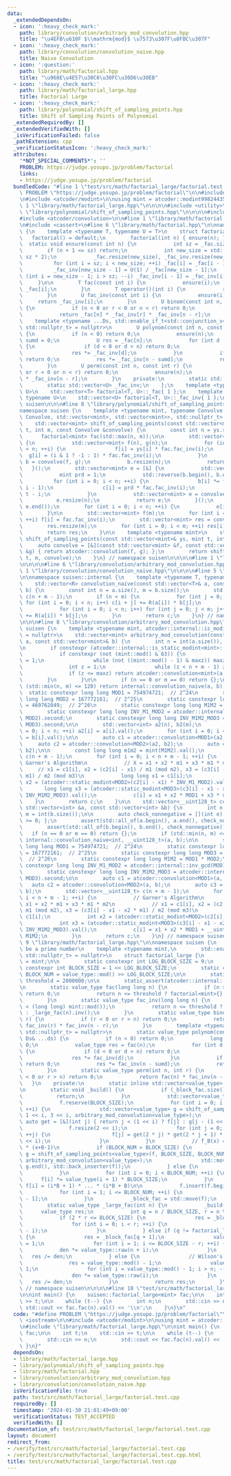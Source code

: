 ```yaml
---
data:
  _extendedDependsOn:
  - icon: ':heavy_check_mark:'
    path: library/convolution/arbitrary_mod_convolution.hpp
    title: "\u4EFB\u610F $\\mathrm{mod}$ \u7573\u307F\u8FBC\u307F"
  - icon: ':heavy_check_mark:'
    path: library/convolution/convolution_naive.hpp
    title: Naive Convolution
  - icon: ':question:'
    path: library/math/factorial.hpp
    title: "\u968E\u4E57\u30C6\u30FC\u30D6\u30EB"
  - icon: ':heavy_check_mark:'
    path: library/math/factorial_large.hpp
    title: Factorial Large
  - icon: ':heavy_check_mark:'
    path: library/polynomial/shift_of_sampling_points.hpp
    title: Shift of Sampling Points of Polynomial
  _extendedRequiredBy: []
  _extendedVerifiedWith: []
  _isVerificationFailed: false
  _pathExtension: cpp
  _verificationStatusIcon: ':heavy_check_mark:'
  attributes:
    '*NOT_SPECIAL_COMMENTS*': ''
    PROBLEM: https://judge.yosupo.jp/problem/factorial
    links:
    - https://judge.yosupo.jp/problem/factorial
  bundledCode: "#line 1 \"test/src/math/factorial_large/factorial.test.cpp\"\n#define\
    \ PROBLEM \"https://judge.yosupo.jp/problem/factorial\"\n\n#include <iostream>\n\
    \n#include <atcoder/modint>\n\nusing mint = atcoder::modint998244353;\n\n#line\
    \ 1 \"library/math/factorial_large.hpp\"\n\n\n\n#include <utility>\n\n#line 1\
    \ \"library/polynomial/shift_of_sampling_points.hpp\"\n\n\n\n#include <vector>\n\
    #include <atcoder/convolution>\n\n#line 1 \"library/math/factorial.hpp\"\n\n\n\
    \n#include <cassert>\n#line 6 \"library/math/factorial.hpp\"\n\nnamespace suisen\
    \ {\n    template <typename T, typename U = T>\n    struct factorial {\n     \
    \   factorial() = default;\n        factorial(int n) { ensure(n); }\n\n      \
    \  static void ensure(const int n) {\n            int sz = _fac.size();\n    \
    \        if (n + 1 <= sz) return;\n            int new_size = std::max(n + 1,\
    \ sz * 2);\n            _fac.resize(new_size), _fac_inv.resize(new_size);\n  \
    \          for (int i = sz; i < new_size; ++i) _fac[i] = _fac[i - 1] * i;\n  \
    \          _fac_inv[new_size - 1] = U(1) / _fac[new_size - 1];\n            for\
    \ (int i = new_size - 1; i > sz; --i) _fac_inv[i - 1] = _fac_inv[i] * i;\n   \
    \     }\n\n        T fac(const int i) {\n            ensure(i);\n            return\
    \ _fac[i];\n        }\n        T operator()(int i) {\n            return fac(i);\n\
    \        }\n        U fac_inv(const int i) {\n            ensure(i);\n       \
    \     return _fac_inv[i];\n        }\n        U binom(const int n, const int r)\
    \ {\n            if (n < 0 or r < 0 or n < r) return 0;\n            ensure(n);\n\
    \            return _fac[n] * _fac_inv[r] * _fac_inv[n - r];\n        }\n    \
    \    template <typename ...Ds, std::enable_if_t<std::conjunction_v<std::is_integral<Ds>...>,\
    \ std::nullptr_t> = nullptr>\n        U polynom(const int n, const Ds& ...ds)\
    \ {\n            if (n < 0) return 0;\n            ensure(n);\n            int\
    \ sumd = 0;\n            U res = _fac[n];\n            for (int d : { ds... })\
    \ {\n                if (d < 0 or d > n) return 0;\n                sumd += d;\n\
    \                res *= _fac_inv[d];\n            }\n            if (sumd > n)\
    \ return 0;\n            res *= _fac_inv[n - sumd];\n            return res;\n\
    \        }\n        U perm(const int n, const int r) {\n            if (n < 0\
    \ or r < 0 or n < r) return 0;\n            ensure(n);\n            return _fac[n]\
    \ * _fac_inv[n - r];\n        }\n    private:\n        static std::vector<T> _fac;\n\
    \        static std::vector<U> _fac_inv;\n    };\n    template <typename T, typename\
    \ U>\n    std::vector<T> factorial<T, U>::_fac{ 1 };\n    template <typename T,\
    \ typename U>\n    std::vector<U> factorial<T, U>::_fac_inv{ 1 };\n} // namespace\
    \ suisen\n\n\n#line 8 \"library/polynomial/shift_of_sampling_points.hpp\"\n\n\
    namespace suisen {\n    template <typename mint, typename Convolve,\n        std::enable_if_t<std::is_invocable_r_v<std::vector<mint>,\
    \ Convolve, std::vector<mint>, std::vector<mint>>, std::nullptr_t> = nullptr>\n\
    \    std::vector<mint> shift_of_sampling_points(const std::vector<mint>& ys, mint\
    \ t, int m, const Convolve &convolve) {\n        const int n = ys.size();\n  \
    \      factorial<mint> fac(std::max(n, m));\n\n        std::vector<mint> b = [&]\
    \ {\n            std::vector<mint> f(n), g(n);\n            for (int i = 0; i\
    \ < n; ++i) {\n                f[i] = ys[i] * fac.fac_inv(i);\n              \
    \  g[i] = (i & 1 ? -1 : 1) * fac.fac_inv(i);\n            }\n            std::vector<mint>\
    \ b = convolve(f, g);\n            b.resize(n);\n            return b;\n     \
    \   }();\n        std::vector<mint> e = [&] {\n            std::vector<mint> c(n);\n\
    \            mint prd = 1;\n            std::reverse(b.begin(), b.end());\n  \
    \          for (int i = 0; i < n; ++i) {\n                b[i] *= fac.fac(n -\
    \ i - 1);\n                c[i] = prd * fac.fac_inv(i);\n                prd *=\
    \ t - i;\n            }\n            std::vector<mint> e = convolve(b, c);\n \
    \           e.resize(n);\n            return e;\n        }();\n        std::reverse(e.begin(),\
    \ e.end());\n        for (int i = 0; i < n; ++i) {\n            e[i] *= fac.fac_inv(i);\n\
    \        }\n\n        std::vector<mint> f(m);\n        for (int i = 0; i < m;\
    \ ++i) f[i] = fac.fac_inv(i);\n        std::vector<mint> res = convolve(e, f);\n\
    \        res.resize(m);\n        for (int i = 0; i < m; ++i) res[i] *= fac.fac(i);\n\
    \        return res;\n    }\n\n    template <typename mint>\n    std::vector<mint>\
    \ shift_of_sampling_points(const std::vector<mint>& ys, mint t, int m) {\n   \
    \     auto convolve = [&](const std::vector<mint> &f, const std::vector<mint>\
    \ &g) { return atcoder::convolution(f, g); };\n        return shift_of_sampling_points(ys,\
    \ t, m, convolve);\n    }\n} // namespace suisen\n\n\n\n#line 1 \"library/convolution/arbitrary_mod_convolution.hpp\"\
    \n\n\n\n#line 6 \"library/convolution/arbitrary_mod_convolution.hpp\"\n\n#line\
    \ 1 \"library/convolution/convolution_naive.hpp\"\n\n\n\n#line 5 \"library/convolution/convolution_naive.hpp\"\
    \n\nnamespace suisen::internal {\n    template <typename T, typename R = T>\n\
    \    std::vector<R> convolution_naive(const std::vector<T>& a, const std::vector<T>&\
    \ b) {\n        const int n = a.size(), m = b.size();\n        std::vector<R>\
    \ c(n + m - 1);\n        if (n < m) {\n            for (int j = 0; j < m; j++)\
    \ for (int i = 0; i < n; i++) c[i + j] += R(a[i]) * b[j];\n        } else {\n\
    \            for (int i = 0; i < n; i++) for (int j = 0; j < m; j++) c[i + j]\
    \ += R(a[i]) * b[j];\n        }\n        return c;\n    }\n} // namespace suisen\n\
    \n\n\n#line 8 \"library/convolution/arbitrary_mod_convolution.hpp\"\n\nnamespace\
    \ suisen {\n    template <typename mint, atcoder::internal::is_modint_t<mint>*\
    \ = nullptr>\n    std::vector<mint> arbitrary_mod_convolution(const std::vector<mint>&\
    \ a, const std::vector<mint>& b) {\n        int n = int(a.size()), m = int(b.size());\n\
    \n        if constexpr (atcoder::internal::is_static_modint<mint>::value) {\n\
    \            if constexpr (not (mint::mod() & 63)) {\n                int maxz\
    \ = 1;\n                while (not ((mint::mod() - 1) & maxz)) maxz <<= 1;\n \
    \               int z = 1;\n                while (z < n + m - 1) z <<= 1;\n \
    \               if (z <= maxz) return atcoder::convolution<mint>(a, b);\n    \
    \        }\n        }\n\n        if (n == 0 or m == 0) return {};\n        if\
    \ (std::min(n, m) <= 120) return internal::convolution_naive(a, b);\n\n      \
    \  static constexpr long long MOD1 = 754974721;  // 2^24\n        static constexpr\
    \ long long MOD2 = 167772161;  // 2^25\n        static constexpr long long MOD3\
    \ = 469762049;  // 2^26\n        static constexpr long long M1M2 = MOD1 * MOD2;\n\
    \        static constexpr long long INV_M1_MOD2 = atcoder::internal::inv_gcd(MOD1,\
    \ MOD2).second;\n        static constexpr long long INV_M1M2_MOD3 = atcoder::internal::inv_gcd(M1M2,\
    \ MOD3).second;\n\n        std::vector<int> a2(n), b2(m);\n        for (int i\
    \ = 0; i < n; ++i) a2[i] = a[i].val();\n        for (int i = 0; i < m; ++i) b2[i]\
    \ = b[i].val();\n\n        auto c1 = atcoder::convolution<MOD1>(a2, b2);\n   \
    \     auto c2 = atcoder::convolution<MOD2>(a2, b2);\n        auto c3 = atcoder::convolution<MOD3>(a2,\
    \ b2);\n\n        const long long m1m2 = mint(M1M2).val();\n        std::vector<mint>\
    \ c(n + m - 1);\n        for (int i = 0; i < n + m - 1; ++i) {\n            //\
    \ Garner's Algorithm\n            // X = x1 + x2 * m1 + x3 * m1 * m2\n       \
    \     // x1 = c1[i], x2 = (c2[i] - x1) / m1 (mod m2), x3 = (c3[i] - x1 - x2 *\
    \ m1) / m2 (mod m3)\n            long long x1 = c1[i];\n            long long\
    \ x2 = (atcoder::static_modint<MOD2>(c2[i] - x1) * INV_M1_MOD2).val();\n     \
    \       long long x3 = (atcoder::static_modint<MOD3>(c3[i] - x1 - x2 * MOD1) *\
    \ INV_M1M2_MOD3).val();\n            c[i] = x1 + x2 * MOD1 + x3 * m1m2;\n    \
    \    }\n        return c;\n    }\n\n    std::vector<__uint128_t> convolution_int(const\
    \ std::vector<int> &a, const std::vector<int> &b) {\n        int n = int(a.size()),\
    \ m = int(b.size());\n\n        auto check_nonnegative = [](int e) { return e\
    \ >= 0; };\n        assert(std::all_of(a.begin(), a.end(), check_nonnegative));\n\
    \        assert(std::all_of(b.begin(), b.end(), check_nonnegative));\n\n     \
    \   if (n == 0 or m == 0) return {};\n        if (std::min(n, m) <= 120) return\
    \ internal::convolution_naive<int, __uint128_t>(a, b);\n\n        static constexpr\
    \ long long MOD1 = 754974721;  // 2^24\n        static constexpr long long MOD2\
    \ = 167772161;  // 2^25\n        static constexpr long long MOD3 = 469762049;\
    \  // 2^26\n        static constexpr long long M1M2 = MOD1 * MOD2;\n        static\
    \ constexpr long long INV_M1_MOD2 = atcoder::internal::inv_gcd(MOD1, MOD2).second;\n\
    \        static constexpr long long INV_M1M2_MOD3 = atcoder::internal::inv_gcd(M1M2,\
    \ MOD3).second;\n\n        auto c1 = atcoder::convolution<MOD1>(a, b);\n     \
    \   auto c2 = atcoder::convolution<MOD2>(a, b);\n        auto c3 = atcoder::convolution<MOD3>(a,\
    \ b);\n        std::vector<__uint128_t> c(n + m - 1);\n        for (int i = 0;\
    \ i < n + m - 1; ++i) {\n            // Garner's Algorithm\n            // X =\
    \ x1 + x2 * m1 + x3 * m1 * m2\n            // x1 = c1[i], x2 = (c2[i] - x1) /\
    \ m1 (mod m2), x3 = (c3[i] - x1 - x2 * m1) / m2 (mod m3)\n            int x1 =\
    \ c1[i];\n            int x2 = (atcoder::static_modint<MOD2>(c2[i] - x1) * INV_M1_MOD2).val();\n\
    \            int x3 = (atcoder::static_modint<MOD3>(c3[i] - x1 - x2 * MOD1) *\
    \ INV_M1M2_MOD3).val();\n            c[i] = x1 + x2 * MOD1 + __uint128_t(x3) *\
    \ M1M2;\n        }\n        return c;\n    }\n} // namespace suisen\n\n\n\n#line\
    \ 9 \"library/math/factorial_large.hpp\"\n\nnamespace suisen {\n    // mod must\
    \ be a prime number\n    template <typename mint,\n        std::enable_if_t<atcoder::internal::is_static_modint<mint>::value,\
    \ std::nullptr_t> = nullptr>\n    struct factorial_large {\n        using value_type\
    \ = mint;\n\n        static constexpr int LOG_BLOCK_SIZE = 9;\n        static\
    \ constexpr int BLOCK_SIZE = 1 << LOG_BLOCK_SIZE;\n        static constexpr int\
    \ BLOCK_NUM = value_type::mod() >> LOG_BLOCK_SIZE;\n\n        static inline int\
    \ threshold = 2000000;\n\n        static_assert(atcoder::internal::is_prime_constexpr(mint::mod()));\n\
    \n        static value_type fac(long long n) {\n            if (n >= mint::mod())\
    \ return 0;\n            return n <= threshold ? factorial<mint>{}.fac(n) : _large_fac(n);\n\
    \        }\n        static value_type fac_inv(long long n) {\n            assert(n\
    \ < (long long) mint::mod());\n            return n <= threshold ? factorial<mint>{}.fac_inv(n)\
    \ : _large_fac(n).inv();\n        }\n        static value_type binom(int n, int\
    \ r) {\n            if (r < 0 or r > n) return 0;\n            return fac(n) *\
    \ fac_inv(r) * fac_inv(n - r);\n        }\n        template <typename ...Ds, std::enable_if_t<std::conjunction_v<std::is_integral<Ds>...>,\
    \ std::nullptr_t> = nullptr>\n        static value_type polynom(const int n, const\
    \ Ds& ...ds) {\n            if (n < 0) return 0;\n            long long sumd =\
    \ 0;\n            value_type res = fac(n);\n            for (int d : { ds... })\
    \ {\n                if (d < 0 or d > n) return 0;\n                sumd += d;\n\
    \                res *= fac_inv(d);\n            }\n            if (sumd > n)\
    \ return 0;\n            res *= fac_inv(n - sumd);\n            return res;\n\
    \        }\n        static value_type perm(int n, int r) {\n            if (r\
    \ < 0 or r > n) return 0;\n            return fac(n) * fac_inv(n - r);\n     \
    \   }\n    private:\n        static inline std::vector<value_type> _block_fac{};\n\
    \n        static void _build() {\n            if (_block_fac.size()) {\n     \
    \           return;\n            }\n            std::vector<value_type> f{ 1 };\n\
    \            f.reserve(BLOCK_SIZE);\n            for (int i = 0; i < LOG_BLOCK_SIZE;\
    \ ++i) {\n                std::vector<value_type> g = shift_of_sampling_points<value_type>(f,\
    \ 1 << i, 3 << i, arbitrary_mod_convolution<value_type>);\n                const\
    \ auto get = [&](int j) { return j < (1 << i) ? f[j] : g[j - (1 << i)]; };\n \
    \               f.resize(2 << i);\n                for (int j = 0; j < 2 << i;\
    \ ++j) {\n                    f[j] = get(2 * j) * get(2 * j + 1) * ((2 * j + 1)\
    \ << i);\n                }\n            }\n            // f_B(x) = (x+1) * ...\
    \ * (x+B-1)\n            if (BLOCK_NUM > BLOCK_SIZE) {\n                std::vector<value_type>\
    \ g = shift_of_sampling_points<value_type>(f, BLOCK_SIZE, BLOCK_NUM - BLOCK_SIZE,\
    \ arbitrary_mod_convolution<value_type>);\n                std::move(g.begin(),\
    \ g.end(), std::back_inserter(f));\n            } else {\n                f.resize(BLOCK_NUM);\n\
    \            }\n            for (int i = 0; i < BLOCK_NUM; ++i) {\n          \
    \      f[i] *= value_type(i + 1) * BLOCK_SIZE;\n            }\n            //\
    \ f[i] = (i*B + 1) * ... * (i*B + B)\n\n            f.insert(f.begin(), 1);\n\
    \            for (int i = 1; i <= BLOCK_NUM; ++i) {\n                f[i] *= f[i\
    \ - 1];\n            }\n            _block_fac = std::move(f);\n        }\n\n\
    \        static value_type _large_fac(int n) {\n            _build();\n      \
    \      value_type res;\n            int q = n / BLOCK_SIZE, r = n % BLOCK_SIZE;\n\
    \            if (2 * r <= BLOCK_SIZE) {\n                res = _block_fac[q];\n\
    \                for (int i = 0; i < r; ++i) {\n                    res *= value_type::raw(n\
    \ - i);\n                }\n            } else if (q != factorial_large::BLOCK_NUM)\
    \ {\n                res = _block_fac[q + 1];\n                value_type den\
    \ = 1;\n                for (int i = 1; i <= BLOCK_SIZE - r; ++i) {\n        \
    \            den *= value_type::raw(n + i);\n                }\n             \
    \   res /= den;\n            } else {\n                // Wilson's theorem\n \
    \               res = value_type::mod() - 1;\n                value_type den =\
    \ 1;\n                for (int i = value_type::mod() - 1; i > n; --i) {\n    \
    \                den *= value_type::raw(i);\n                }\n             \
    \   res /= den;\n            }\n            return res;\n        }\n    };\n}\
    \ // namespace suisen\n\n\n\n#line 10 \"test/src/math/factorial_large/factorial.test.cpp\"\
    \n\nint main() {\n    suisen::factorial_large<mint> fac;\n\n    int t;\n    std::cin\
    \ >> t;\n\n    while (t--) {\n        int n;\n        std::cin >> n;\n       \
    \ std::cout << fac.fac(n).val() << '\\n';\n    }\n}\n"
  code: "#define PROBLEM \"https://judge.yosupo.jp/problem/factorial\"\n\n#include\
    \ <iostream>\n\n#include <atcoder/modint>\n\nusing mint = atcoder::modint998244353;\n\
    \n#include \"library/math/factorial_large.hpp\"\n\nint main() {\n    suisen::factorial_large<mint>\
    \ fac;\n\n    int t;\n    std::cin >> t;\n\n    while (t--) {\n        int n;\n\
    \        std::cin >> n;\n        std::cout << fac.fac(n).val() << '\\n';\n   \
    \ }\n}"
  dependsOn:
  - library/math/factorial_large.hpp
  - library/polynomial/shift_of_sampling_points.hpp
  - library/math/factorial.hpp
  - library/convolution/arbitrary_mod_convolution.hpp
  - library/convolution/convolution_naive.hpp
  isVerificationFile: true
  path: test/src/math/factorial_large/factorial.test.cpp
  requiredBy: []
  timestamp: '2024-01-30 21:01:49+09:00'
  verificationStatus: TEST_ACCEPTED
  verifiedWith: []
documentation_of: test/src/math/factorial_large/factorial.test.cpp
layout: document
redirect_from:
- /verify/test/src/math/factorial_large/factorial.test.cpp
- /verify/test/src/math/factorial_large/factorial.test.cpp.html
title: test/src/math/factorial_large/factorial.test.cpp
---
```

